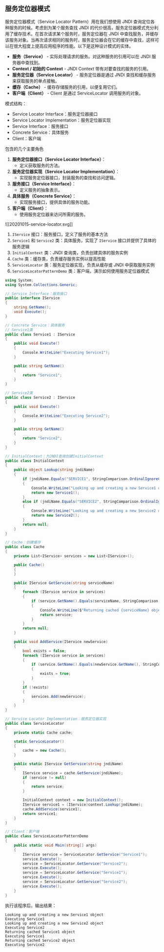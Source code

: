 ## 服务定位器模式
服务定位器模式（Service Locator Pattern）用在我们想使用 JNDI 查询定位各种服务的时候。考虑到为某个服务查找 JNDI 的代价很高，服务定位器模式充分利用了缓存技术。在首次请求某个服务时，服务定位器在 JNDI 中查找服务，并缓存该服务对象。当再次请求相同的服务时，服务定位器会在它的缓存中查找，这样可以在很大程度上提高应用程序的性能。以下是这种设计模式的实体。
- **服务（Service）** - 实际处理请求的服务。对这种服务的引用可以在 JNDI 服务器中查找到。
- **Context / 初始的 Context** - JNDI Context 带有对要查找的服务的引用。
- **服务定位器（Service Locator）** - 服务定位器是通过 JNDI 查找和缓存服务来获取服务的单点接触。
- **缓存（Cache）** - 缓存存储服务的引用，以便复用它们。
- **客户端（Client）** - Client 是通过 ServiceLocator 调用服务的对象。

模式结构：
- Service Locator Interface：服务定位器接口
- Service Locator Implementation：服务定位器实现
- Service Interface：服务接口
- Concrete Service：具体服务
- Client：客户端

包含的几个主要角色
1. **服务定位器接口（Service Locator Interface）**：
    - 定义获取服务的方法。
2. **服务定位器实现（Service Locator Implementation）**：
    - 实现服务定位器接口，封装服务的查找和访问逻辑。
3. **服务接口（Service Interface）**：
    - 定义服务的抽象表示。
4. **具体服务（Concrete Service）**：
    - 实现服务接口，提供具体的服务功能。
5. **客户端（Client）**：
    - 使用服务定位器来访问所需的服务。

![[20201015-service-locator.svg]]

1. `IService` 接口：服务接口，定义了服务的基本方法
2. `Service1` 和 `Service2` 类：具体服务，实现了 `IService` 接口并提供了具体的服务逻辑
3. `InitialContext` 类：JNDI 查询类，负责创建具体的服务实例
4. `Cache` 类：缓存类，负责缓存服务实例以提高性能
5. `ServiceLocator` 类：服务定位器实现，负责从缓存或 JNDI 中获取服务实例
6. `ServiceLocatorPatternDemo` 类：客户端，演示如何使用服务定位器模式

```cs
using System;
using System.Collections.Generic;

// Service Interface：服务接口
public interface IService
{
    string GetName();
    void Execute();
}

// Concrete Service：具体服务
// Service1类
public class Service1 : IService
{
    public void Execute()
    {
        Console.WriteLine("Executing Service1");
    }

    public string GetName()
    {
        return "Service1";
    }
}

// Service2类
public class Service2 : IService
{
    public void Execute()
    {
        Console.WriteLine("Executing Service2");
    }

    public string GetName()
    {
        return "Service2";
    }
}

// InitialContext：为JNDI查询创建InitialContext
public class InitialContext
{
    public object Lookup(string jndiName)
    {
        if (jndiName.Equals("SERVICE1", StringComparison.OrdinalIgnoreCase))
        {
            Console.WriteLine("Looking up and creating a new Service1 object");
            return new Service1();
        }
        else if (jndiName.Equals("SERVICE2", StringComparison.OrdinalIgnoreCase))
        {
            Console.WriteLine("Looking up and creating a new Service2 object");
            return new Service2();
        }
        return null;
    }
}

// Cache：创建缓存
public class Cache
{
    private List<IService> services = new List<IService>();

    public Cache()
    {
    }

    public IService GetService(string serviceName)
    {
        foreach (IService service in services)
        {
            if (service.GetName().Equals(serviceName, StringComparison.OrdinalIgnoreCase))
            {
                Console.WriteLine($"Returning cached {serviceName} object");
                return service;
            }
        }
        return null;
    }

    public void AddService(IService newService)
    {
        bool exists = false;
        foreach (IService service in services)
        {
            if (service.GetName().Equals(newService.GetName(), StringComparison.OrdinalIgnoreCase))
            {
                exists = true;
            }
        }
        if (!exists)
        {
            services.Add(newService);
        }
    }
}

// Service Locator Implementation：服务定位器实现
public class ServiceLocator
{
    private static Cache cache;

    static ServiceLocator()
    {
        cache = new Cache();
    }

    public static IService GetService(string jndiName)
    {
        IService service = cache.GetService(jndiName);
        if (service != null)
        {
            return service;
        }

        InitialContext context = new InitialContext();
        IService service1 = (IService)context.Lookup(jndiName);
        cache.AddService(service1);
        return service1;
    }
}

// Client：客户端
public class ServiceLocatorPatternDemo
{
    public static void Main(string[] args)
    {
        IService service = ServiceLocator.GetService("Service1");
        service.Execute();
        service = ServiceLocator.GetService("Service2");
        service.Execute();
        service = ServiceLocator.GetService("Service1");
        service.Execute();
        service = ServiceLocator.GetService("Service2");
        service.Execute();
    }
}
```

执行该程序后，输出结果：
```
Looking up and creating a new Service1 object
Executing Service1
Looking up and creating a new Service2 object
Executing Service2
Returning cached Service1 object
Executing Service1
Returning cached Service2 object
Executing Service2
```
